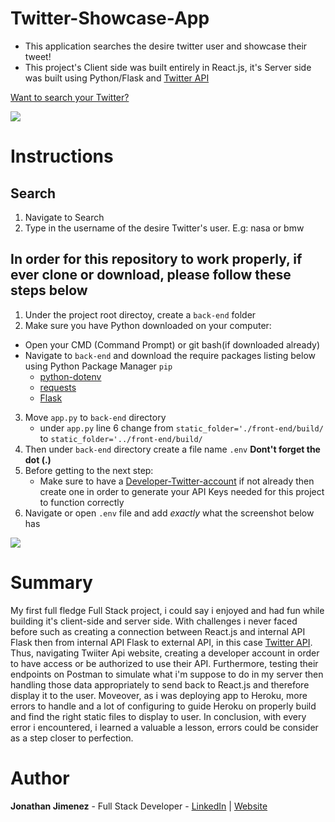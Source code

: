 # Twitter-Showcase-App

-   This application searches the desire twitter user and showcase their tweet!
-   This project's Client side was built entirely in React.js, it's Server side was built using Python/Flask and [Twitter API](https://developer.twitter.com/en/products/twitter-api)

[Want to search your Twitter?](https://twitter-tweet-tag.herokuapp.com/search)

![](./front-end/src/images/preview.png)

# Instructions

## Search

1. Navigate to Search
2. Type in the username of the desire Twitter's user. E.g: nasa or bmw

## In order for this repository to work properly, if ever clone or download, please follow these steps below

1. Under the project root directoy, create a `back-end` folder
2. Make sure you have Python downloaded on your computer:

-   Open your CMD (Command Prompt) or git bash(if downloaded already)
-   Navigate to `back-end` and download the require packages listing below using Python Package Manager `pip`
    -   [python-dotenv](https://pypi.org/project/python-dotenv/)
    -   [requests](https://requests.readthedocs.io/en/latest/user/install/#install)
    -   [Flask](https://flask.palletsprojects.com/en/1.1.x/installation/#install-flask)

3. Move `app.py` to `back-end` directory
    - under `app.py` line 6 change from `static_folder='./front-end/build/` to `static_folder='../front-end/build/`
4. Then under `back-end` directory create a file name `.env` **Dont't forget the dot (.)**
5. Before getting to the next step:
    - Make sure to have a [Developer-Twitter-account](https://developer.twitter.com/en/docs) if not already then create one in order to generate your API Keys needed for this project to function correctly
6. Navigate or open `.env` file and add _exactly_ what the screenshot below has

![](./front-end/src/images/ENV_EXAMPLE1.png)

# Summary

My first full fledge Full Stack project, i could say i enjoyed and had fun while building it's client-side and server side. With challenges i never faced before such as creating a connection between React.js and internal API Flask then from internal API Flask to external API, in this case [Twitter API](https://developer.twitter.com/en/products/twitter-api). Thus, navigating Twiiter Api website, creating a developer account in order to have access or be authorized to use their API. Furthermore, testing their endpoints on Postman to simulate what i'm suppose to do in my server then handling those data appropriately to send back to React.js and therefore display it to the user. Moveover, as i was deploying app to Heroku, more errors to handle and a lot of configuring to guide Heroku on properly build and find the right static files to display to user. In conclusion, with every error i encountered, i learned a valuable a lesson, errors could be consider as a step closer to perfection.

# Author

**Jonathan Jimenez** - Full Stack Developer - [LinkedIn](https://www.linkedin.com/in/jonathan-jimenez101/) | [Website](https://www.jonathanjimenez.tech)
